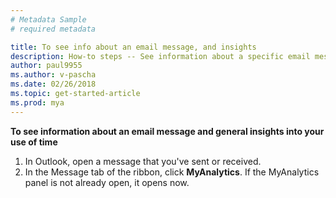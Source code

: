 ```yaml
---
# Metadata Sample
# required metadata

title: To see info about an email message, and insights
description: How-to steps -- See information about a specific email message, and general insights. 
author: paul9955
ms.author: v-pascha
ms.date: 02/26/2018
ms.topic: get-started-article
ms.prod: mya
---
```


**To see information about an email message and general insights into your use of time**

1. In Outlook, open a message that you've sent or received. 
2. In the Message tab of the ribbon, click **MyAnalytics**. If the MyAnalytics panel is not already open, it opens now. 